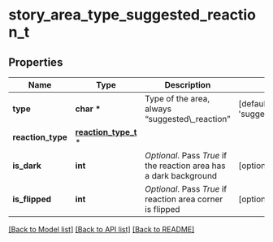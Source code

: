 # story_area_type_suggested_reaction_t

## Properties
Name | Type | Description | Notes
------------ | ------------- | ------------- | -------------
**type** | **char \*** | Type of the area, always “suggested\\_reaction” | [default to 'suggested_reaction']
**reaction_type** | [**reaction_type_t**](reaction_type.md) \* |  | 
**is_dark** | **int** | *Optional*. Pass *True* if the reaction area has a dark background | [optional] 
**is_flipped** | **int** | *Optional*. Pass *True* if reaction area corner is flipped | [optional] 

[[Back to Model list]](../README.md#documentation-for-models) [[Back to API list]](../README.md#documentation-for-api-endpoints) [[Back to README]](../README.md)


